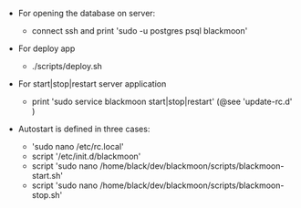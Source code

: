 - For opening the database on server:
    - connect ssh and print 'sudo -u postgres psql blackmoon' 

- For deploy app
    - ./scripts/deploy.sh
    
- For start|stop|restart server application
    - print 'sudo service blackmoon start|stop|restart' (@see 'update-rc.d' )
    
- Autostart is defined in three cases:
    - 'sudo nano /etc/rc.local'
    - script '/etc/init.d/blackmoon'
    - script 'sudo nano /home/black/dev/blackmoon/scripts/blackmoon-start.sh'
    - script 'sudo nano /home/black/dev/blackmoon/scripts/blackmoon-stop.sh'
 